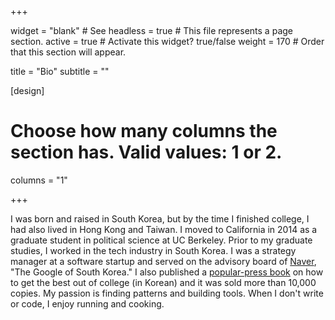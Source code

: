 +++

widget = "blank"  # See headless = true  # This file represents a page section.
active = true  # Activate this widget? true/false
weight = 170  # Order that this section will appear.

title = "Bio"
subtitle = ""

[design]
  # Choose how many columns the section has. Valid values: 1 or 2.
  columns = "1"

+++

I was born and raised in South Korea, but by the time I finished college, I had also lived in Hong Kong and Taiwan. I moved to California in 2014 as a graduate student in political science at UC Berkeley. Prior to my graduate studies, I worked in the tech industry in South Korea. I was a strategy manager at a software startup and served on the advisory board of [Naver](https://en.wikipedia.org/wiki/Naver), "The Google of South Korea." I also published a [popular-press book](https://book.naver.com/bookdb/book_detail.nhn?bid=7842009) on how to get the best out of college (in Korean) and it was sold more than 10,000 copies. My passion is finding patterns and building tools. When I don't write or code, I enjoy running and cooking.

